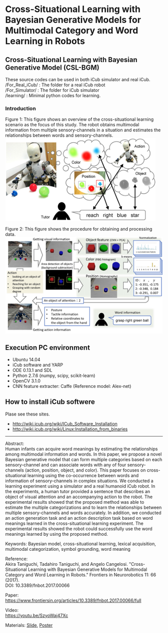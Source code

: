 # Cross-Situational Learning with Bayesian Generative Models for Multimodal Category and Word Learning in Robots
## Cross-Situational Learning with Bayesian Generative Model (CSL-BGM)

These source codes can be used in both iCub simulator and real iCub.  
/For\_Real\_iCub/ : The folder for a real iCub robot  
/For\_Simulator/ : The folder for iCub simulator  
/learning/ :  Minimal python codes for learning.  


### Introduction
Figure 1: This figure shows an overview of the cross-situational learning scenario as the focus of this study.
The robot obtains multimodal information from multiple sensory-channels in a situation and estimates the relationships between words and sensory-channels.  
<img src="https://github.com/a-taniguchi/CSL-BGM/blob/master/img/abstract.jpg" width="480px">

Figure 2: This figure shows the procedure for obtaining and processing data.  
<img src="https://github.com/a-taniguchi/CSL-BGM/blob/master/img/getting_data.jpg" width="640px">

## Execution PC environment  
- Ubuntu 14.04  
- iCub software and YARP  
- ODE 0.13.1 and SDL  
- Python 2.7.6 (numpy, scipy, scikit-learn)  
- OpenCV 3.1.0   
- CNN feature extracter: Caffe (Reference model: Alex-net)  

## How to install iCub softwere
Plase see these sites.  
- http://wiki.icub.org/wiki/ICub_Software_Installation  
- http://wiki.icub.org/wiki/Linux:Installation_from_binaries  


---
Abstract:  
Human infants can acquire word meanings by estimating the relationships among multimodal information and words. In this paper, we propose a novel Bayesian generative model that can form multiple categories based on each sensory-channel and can associate words with any of four sensory-channels (action, position, object, and color). This paper focuses on cross-situational learning using the co-occurrence between words and information of sensory-channels in complex situations. We conducted a learning experiment using a simulator and a real humanoid iCub robot. In the experiments, a human tutor provided a sentence that describes an object of visual attention and an accompanying action to the robot. The experimental results showed that the proposed method was able to estimate the multiple categorizations and to learn the relationships between multiple sensory-channels and words accurately. In addition, we conducted an action generation task and an action description task based on word meanings learned in the cross-situational learning experiment. The experimental results showed the robot could successfully use the word meanings learned by using the proposed method.

Keywords: Bayesian model, cross-situational learning, lexical acquisition, multimodal categorization, symbol grounding, word meaning

Reference:  
Akira Taniguchi, Tadahiro Taniguchi, and Angelo Cangelosi. "Cross-Situational Learning with Bayesian Generative Models for Multimodal Category and Word Learning in Robots." Frontiers in Neurorobotics 11: 66 (2017).  
DOI: 10.3389/fnbot.2017.00066

Paper:  
https://www.frontiersin.org/articles/10.3389/fnbot.2017.00066/full

Video:  
https://youtu.be/SzyoWaj47Xc

Materials: [Slide](https://sites.google.com/site/ataniguchi0403/research/IROSWS2016_AkiraTaniguchi02.pdf?attredirects=0), [Poster](https://sites.google.com/site/ataniguchi0403/research/IROSWS2016poster.pdf?attredirects=0)  
